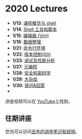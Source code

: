 # 2020 Lectures

- **1/13**: [课程概览与 shell](course-shell.md)
- **1/14**: [Shell 工具和脚本](shell-tools.md)
- **1/15**: [编辑器 (Vim)](editors.md)
- **1/16**: [数据整理](data-wrangling.md)
- **1/21**: [命令行环境](command-line.md)
- **1/22**: [版本控制(Git)](version-control.md)
- **1/23**: [调试及性能分析](debugging-profiling.md)
- **1/27**: [元编程](metaprogramming.md)
- **1/28**: [安全和密码学](security.md)
- **1/29**: [大杂烩](potpourri.md)
- **1/30**: [提问&回答](qa.md)
- 
讲座视频可以在 <a href="https://www.youtube.com/playlist?list=PLyzOVJj3bHQuloKGG59rS43e29ro7I57J">YouTube</a>上找到。


## 往期讲座

您也可以访问[去年的讲座笔记和视频](../../en/2019/index.md)。

